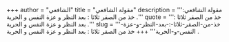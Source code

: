 +++
author = "الشافعي"
title = "مقولة الشافعي"
description = '''مقولة الشافعي: خذ من الصقر ثلاثا : بعد النظر و عزة النفس و الحرية .'''
quote = '''خذ من الصقر ثلاثا : بعد النظر و عزة النفس و الحرية .'''
slug = '''خذ-من-الصقر-ثلاثا-:-بعد-النظر-و-عزة-النفس-و-الحرية'''
+++
خذ من الصقر ثلاثا : بعد النظر و عزة النفس و الحرية .
